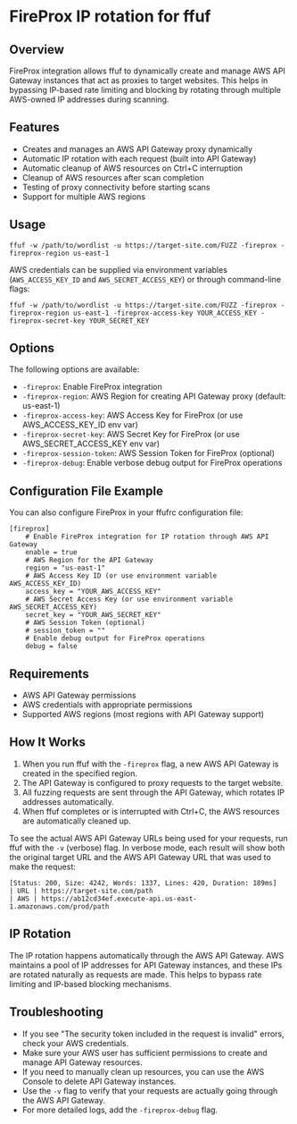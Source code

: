 # FireProx IP rotation for ffuf

## Overview

FireProx integration allows ffuf to dynamically create and manage AWS API Gateway instances that act as proxies to target websites. This helps in bypassing IP-based rate limiting and blocking by rotating through multiple AWS-owned IP addresses during scanning.

## Features

- Creates and manages an AWS API Gateway proxy dynamically
- Automatic IP rotation with each request (built into API Gateway)
- Automatic cleanup of AWS resources on Ctrl+C interruption
- Cleanup of AWS resources after scan completion
- Testing of proxy connectivity before starting scans
- Support for multiple AWS regions

## Usage

```
ffuf -w /path/to/wordlist -u https://target-site.com/FUZZ -fireprox -fireprox-region us-east-1
```

AWS credentials can be supplied via environment variables (`AWS_ACCESS_KEY_ID` and `AWS_SECRET_ACCESS_KEY`) or through command-line flags:

```
ffuf -w /path/to/wordlist -u https://target-site.com/FUZZ -fireprox -fireprox-region us-east-1 -fireprox-access-key YOUR_ACCESS_KEY -fireprox-secret-key YOUR_SECRET_KEY
```

## Options

The following options are available:

- `-fireprox`: Enable FireProx integration
- `-fireprox-region`: AWS Region for creating API Gateway proxy (default: us-east-1)
- `-fireprox-access-key`: AWS Access Key for FireProx (or use AWS_ACCESS_KEY_ID env var)
- `-fireprox-secret-key`: AWS Secret Key for FireProx (or use AWS_SECRET_ACCESS_KEY env var)
- `-fireprox-session-token`: AWS Session Token for FireProx (optional)
- `-fireprox-debug`: Enable verbose debug output for FireProx operations

## Configuration File Example

You can also configure FireProx in your ffufrc configuration file:

```
[fireprox]
    # Enable FireProx integration for IP rotation through AWS API Gateway
    enable = true
    # AWS Region for the API Gateway
    region = "us-east-1"
    # AWS Access Key ID (or use environment variable AWS_ACCESS_KEY_ID)
    access_key = "YOUR_AWS_ACCESS_KEY"
    # AWS Secret Access Key (or use environment variable AWS_SECRET_ACCESS_KEY)
    secret_key = "YOUR_AWS_SECRET_KEY"
    # AWS Session Token (optional)
    # session_token = ""
    # Enable debug output for FireProx operations
    debug = false
```

## Requirements

- AWS API Gateway permissions
- AWS credentials with appropriate permissions
- Supported AWS regions (most regions with API Gateway support)

## How It Works

1. When you run ffuf with the `-fireprox` flag, a new AWS API Gateway is created in the specified region.
2. The API Gateway is configured to proxy requests to the target website.
3. All fuzzing requests are sent through the API Gateway, which rotates IP addresses automatically.
4. When ffuf completes or is interrupted with Ctrl+C, the AWS resources are automatically cleaned up.

To see the actual AWS API Gateway URLs being used for your requests, run ffuf with the `-v` (verbose) flag. In verbose mode, each result will show both the original target URL and the AWS API Gateway URL that was used to make the request:

```
[Status: 200, Size: 4242, Words: 1337, Lines: 420, Duration: 189ms]
| URL | https://target-site.com/path
| AWS | https://ab12cd34ef.execute-api.us-east-1.amazonaws.com/prod/path
```

## IP Rotation

The IP rotation happens automatically through the AWS API Gateway. AWS maintains a pool of IP addresses for API Gateway instances, and these IPs are rotated naturally as requests are made. This helps to bypass rate limiting and IP-based blocking mechanisms.

## Troubleshooting

- If you see "The security token included in the request is invalid" errors, check your AWS credentials.
- Make sure your AWS user has sufficient permissions to create and manage API Gateway resources.
- If you need to manually clean up resources, you can use the AWS Console to delete API Gateway instances.
- Use the `-v` flag to verify that your requests are actually going through the AWS API Gateway.
- For more detailed logs, add the `-fireprox-debug` flag.
